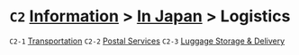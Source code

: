 # `C2` [Information](../../) > [In Japan](../) > Logistics

`C2-1` [Transportation](transportation.md)
`C2-2` [Postal Services](postal-services.md)
`C2-3` [Luggage Storage & Delivery](luggage-storage-and-delivery.md)

